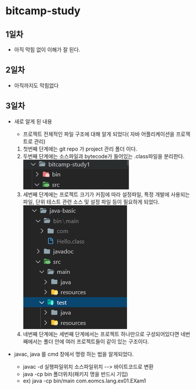 # bitcamp-study

## 1일차

- 아직 막힘 없이 이해가 잘 된다.

## 2일차

- 아직까지도 막힘없다

## 3일차

- 새로 알게 된 내용

  - 프로젝트 전체적인 파일 구조에 대해 알게 되었다( 자바 어플리케이션을 프로젝트로 관리)

  1. 첫번째 단계에는 git repo 가 project 관리 폴더 이다.
  2. 두번째 단계에는 소스파일과 bytecode가 들어있는 .class파일을 분리한다.
     ![img1](./ref-image/3day/img1.png?raw=true)
  3. 세번째 단계에는 프로젝트 크기가 커짐에 따라 설정파일, 특정 개발에 사용되는 파일, 단위 테스트 관련 소스 및 설정 파일 등이 필요하게 되었다.
     ![img2](./ref-image/3day/img2.png?raw=true)
  4. 네번째 단계에는 세번째 단계에서는 프로젝트 하나만으로 구성되어있다면 네번째에서는 폴더 안에 여러 프로젝트들이 같이 있는 구조이다.

- javac, java 를 cmd 창에서 명령 하는 법을 알게되었다.
  - javac -d 실행파일위치 소스파일위치 --> 바이트코드로 변환
  - java -cp bin 폴더위치(패키지 명을 반드시 기입)
  - ex) java -cp bin/main com.eomcs.lang.ex01.EXam1
